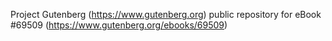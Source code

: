 Project Gutenberg (https://www.gutenberg.org) public repository for
eBook #69509 (https://www.gutenberg.org/ebooks/69509)
